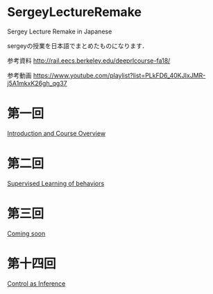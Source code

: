 # SergeyLectureRemake
Sergey Lecture Remake in Japanese

sergeyの授業を日本語でまとめたものになります．

参考資料
http://rail.eecs.berkeley.edu/deeprlcourse-fa18/

参考動画
https://www.youtube.com/playlist?list=PLkFD6_40KJIxJMR-j5A1mkxK26gh_qg37

# 第一回

[Introduction and Course Overview](https://speakerdeck.com/shunichi09/sergey-levine-lecture-remake-1st-introduction-and-overview)


# 第二回

[Supervised Learning of behaviors](https://speakerdeck.com/shunichi09/sergey-levine-lecture-remake-2nd-supervised-learning-of-behaviors)

# 第三回

[Coming soon]()


# 第十四回

[Control as Inference](https://speakerdeck.com/shunichi09/sergey-levine-lecture-remake-14th-control-as-inference)
